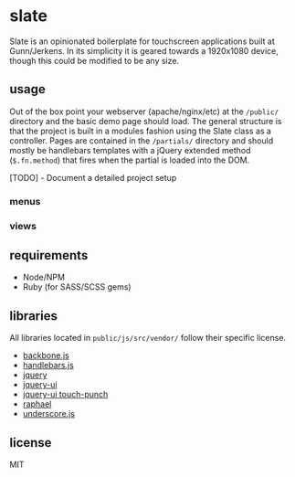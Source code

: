 # slate

Slate is an opinionated boilerplate for touchscreen applications built at Gunn/Jerkens. In its simplicity it is geared towards a 1920x1080 device, though this could be modified to be any size.

## usage

Out of the box point your webserver (apache/nginx/etc) at the `/public/` directory and the basic demo page should load. The general structure is that the project is built in a modules fashion using the Slate class as a controller. Pages are contained in the `/partials/` directory and should mostly be handlebars templates with a jQuery extended method (`$.fn.method`) that fires when the partial is loaded into the DOM.

[TODO] - Document a detailed project setup

### menus
### views

## requirements

- Node/NPM  
- Ruby (for SASS/SCSS gems)  

## libraries

All libraries located in `public/js/src/vendor/` follow their specific license.

- [backbone.js](https://github.com/jashkenas/backbone)  
- [handlebars.js](https://github.com/wycats/handlebars.js)  
- [jquery](https://github.com/jquery/jquery)  
- [jquery-ui](https://github.com/jquery/jquery-ui)  
- [jquery-ui touch-punch](https://github.com/furf/jquery-ui-touch-punch)  
- [raphael](https://github.com/DmitryBaranovskiy/raphael)  
- [underscore.js](https://github.com/jashkenas/underscore)  

## license

MIT
